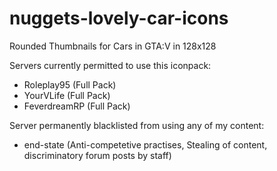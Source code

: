 # nuggets-lovely-car-icons
Rounded Thumbnails for Cars in GTA:V in 128x128

<p class="has-line-data" data-line-start="0" data-line-end="1">Servers currently permitted to use this iconpack:</p>
<ul>
<li class="has-line-data" data-line-start="1" data-line-end="2">Roleplay95 (Full Pack)</li>
<li class="has-line-data" data-line-start="2" data-line-end="4">YourVLife  (Full Pack)</li>
<li class="has-line-data" data-line-start="2" data-line-end="4">FeverdreamRP  (Full Pack)</li>
</ul>
<p class="has-line-data" data-line-start="4" data-line-end="5">Server permanently blacklisted from using any of my content:</p>
<ul>
<li class="has-line-data" data-line-start="5" data-line-end="6">end-state (Anti-competetive practises, Stealing of content, discriminatory forum posts by staff)</li>
</ul>
